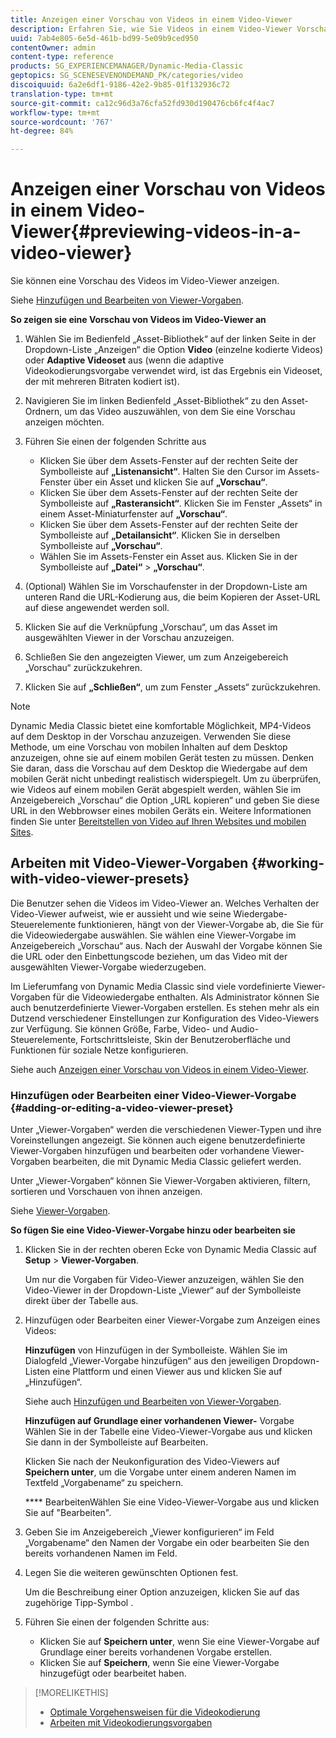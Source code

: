 ```yaml
---
title: Anzeigen einer Vorschau von Videos in einem Video-Viewer
description: Erfahren Sie, wie Sie Videos in einem Video-Viewer Vorschau haben.
uuid: 7ab4e805-6e5d-461b-bd99-5e09b9ced950
contentOwner: admin
content-type: reference
products: SG_EXPERIENCEMANAGER/Dynamic-Media-Classic
geptopics: SG_SCENESEVENONDEMAND_PK/categories/video
discoiquuid: 6a2e6df1-9186-42e2-9b85-01f132936c72
translation-type: tm+mt
source-git-commit: ca12c96d3a76cfa52fd930d190476cb6fc4f4ac7
workflow-type: tm+mt
source-wordcount: '767'
ht-degree: 84%

---
```



# Anzeigen einer Vorschau von Videos in einem Video-Viewer{#previewing-videos-in-a-video-viewer}

Sie können eine Vorschau des Videos im Video-Viewer anzeigen.

Siehe [Hinzufügen und Bearbeiten von Viewer-Vorgaben](application-setup.md#adding_and_editing_viewer_presets).

**So zeigen sie eine Vorschau von Videos im Video-Viewer an**

1. Wählen Sie im Bedienfeld „Asset-Bibliothek“ auf der linken Seite in der Dropdown-Liste „Anzeigen“ die Option **Video** (einzelne kodierte Videos) oder **Adaptive Videoset** aus (wenn die adaptive Videokodierungsvorgabe verwendet wird, ist das Ergebnis ein Videoset, der mit mehreren Bitraten kodiert ist).
1. Navigieren Sie im linken Bedienfeld „Asset-Bibliothek“ zu den Asset-Ordnern, um das Video auszuwählen, von dem Sie eine Vorschau anzeigen möchten.
1. Führen Sie einen der folgenden Schritte aus

   * Klicken Sie über dem Assets-Fenster auf der rechten Seite der Symbolleiste auf **„Listenansicht“**. Halten Sie den Cursor im Assets-Fenster über ein Asset und klicken Sie auf **„Vorschau“**.
   * Klicken Sie über dem Assets-Fenster auf der rechten Seite der Symbolleiste auf **„Rasteransicht“**. Klicken Sie im Fenster „Assets“ in einem Asset-Miniaturfenster auf **„Vorschau“**.
   * Klicken Sie über dem Assets-Fenster auf der rechten Seite der Symbolleiste auf **„Detailansicht“**. Klicken Sie in derselben Symbolleiste auf **„Vorschau“**.
   * Wählen Sie im Assets-Fenster ein Asset aus. Klicken Sie in der Symbolleiste auf **„Datei“** > **„Vorschau“**.

1. (Optional) Wählen Sie im Vorschaufenster in der Dropdown-Liste am unteren Rand die URL-Kodierung aus, die beim Kopieren der Asset-URL auf diese angewendet werden soll.
1. Klicken Sie auf die Verknüpfung „Vorschau“, um das Asset im ausgewählten Viewer in der Vorschau anzuzeigen.
1. Schließen Sie den angezeigten Viewer, um zum Anzeigebereich „Vorschau“ zurückzukehren.
1. Klicken Sie auf **„Schließen“**, um zum Fenster „Assets“ zurückzukehren.

>[!NOTE]
>
>Dynamic Media Classic bietet eine komfortable Möglichkeit, MP4-Videos auf dem Desktop in der Vorschau anzuzeigen. Verwenden Sie diese Methode, um eine Vorschau von mobilen Inhalten auf dem Desktop anzuzeigen, ohne sie auf einem mobilen Gerät testen zu müssen. Denken Sie daran, dass die Vorschau auf dem Desktop die Wiedergabe auf dem mobilen Gerät nicht unbedingt realistisch widerspiegelt. Um zu überprüfen, wie Videos auf einem mobilen Gerät abgespielt werden, wählen Sie im Anzeigebereich „Vorschau“ die Option „URL kopieren“ und geben Sie diese URL in den Webbrowser eines mobilen Geräts ein. Weitere Informationen finden Sie unter [Bereitstellen von Video auf Ihren Websites und mobilen Sites](deploying-video-websites-mobile-sites.md#deploying_video_to_your_websites_and_mobile_sites).

## Arbeiten mit Video-Viewer-Vorgaben {#working-with-video-viewer-presets}

Die Benutzer sehen die Videos im Video-Viewer an. Welches Verhalten der Video-Viewer aufweist, wie er aussieht und wie seine Wiedergabe-Steuerelemente funktionieren, hängt von der Viewer-Vorgabe ab, die Sie für die Videowiedergabe auswählen. Sie wählen eine Viewer-Vorgabe im Anzeigebereich „Vorschau“ aus. Nach der Auswahl der Vorgabe können Sie die URL oder den Einbettungscode beziehen, um das Video mit der ausgewählten Viewer-Vorgabe wiederzugeben.

Im Lieferumfang von Dynamic Media Classic sind viele vordefinierte Viewer-Vorgaben für die Videowiedergabe enthalten. Als Administrator können Sie auch benutzerdefinierte Viewer-Vorgaben erstellen. Es stehen mehr als ein Dutzend verschiedener Einstellungen zur Konfiguration des Video-Viewers zur Verfügung. Sie können Größe, Farbe, Video- und Audio-Steuerelemente, Fortschrittsleiste, Skin der Benutzeroberfläche und Funktionen für soziale Netze konfigurieren.

Siehe auch [Anzeigen einer Vorschau von Videos in einem Video-Viewer](previewing-videos-video-viewer.md#previewing_videos_in_a_video_viewer).

### Hinzufügen oder Bearbeiten einer Video-Viewer-Vorgabe  {#adding-or-editing-a-video-viewer-preset}

Unter „Viewer-Vorgaben“ werden die verschiedenen Viewer-Typen und ihre Voreinstellungen angezeigt. Sie können auch eigene benutzerdefinierte Viewer-Vorgaben hinzufügen und bearbeiten oder vorhandene Viewer-Vorgaben bearbeiten, die mit Dynamic Media Classic geliefert werden.

Unter „Viewer-Vorgaben“ können Sie Viewer-Vorgaben aktivieren, filtern, sortieren und Vorschauen von ihnen anzeigen. 

Siehe [Viewer-Vorgaben](application-setup.md#viewer_presets).

**So fügen Sie eine Video-Viewer-Vorgabe hinzu oder bearbeiten sie**

1. Klicken Sie in der rechten oberen Ecke von Dynamic Media Classic auf **Setup** > **Viewer-Vorgaben**.

   Um nur die Vorgaben für Video-Viewer anzuzeigen, wählen Sie den Video-Viewer in der Dropdown-Liste „Viewer“ auf der Symbolleiste direkt über der Tabelle aus.

1. Hinzufügen oder Bearbeiten einer Viewer-Vorgabe zum Anzeigen eines Videos:

   **Hinzufügen** von Hinzufügen in der Symbolleiste. Wählen Sie im Dialogfeld „Viewer-Vorgabe hinzufügen“ aus den jeweiligen Dropdown-Listen eine Plattform und einen Viewer aus und klicken Sie auf „Hinzufügen“.

   Siehe auch [Hinzufügen und Bearbeiten von Viewer-Vorgaben](application-setup.md#adding_and_editing_viewer_presets).

   **Hinzufügen auf Grundlage einer vorhandenen Viewer-** Vorgabe Wählen Sie in der Tabelle eine Video-Viewer-Vorgabe aus und klicken Sie dann in der Symbolleiste auf Bearbeiten.

   Klicken Sie nach der Neukonfiguration des Video-Viewers auf **Speichern unter**, um die Vorgabe unter einem anderen Namen im Textfeld „Vorgabename“ zu speichern.

   **** BearbeitenWählen Sie eine Video-Viewer-Vorgabe aus und klicken Sie auf &quot;Bearbeiten&quot;.

1. Geben Sie im Anzeigebereich „Viewer konfigurieren“ im Feld „Vorgabename“ den Namen der Vorgabe ein oder bearbeiten Sie den bereits vorhandenen Namen im Feld.
1. Legen Sie die weiteren gewünschten Optionen fest.

   Um die Beschreibung einer Option anzuzeigen, klicken Sie auf das zugehörige Tipp-Symbol .

1. Führen Sie einen der folgenden Schritte aus:

   * Klicken Sie auf **Speichern unter**, wenn Sie eine Viewer-Vorgabe auf Grundlage einer bereits vorhandenen Vorgabe erstellen.
   * Klicken Sie auf **Speichern**, wenn Sie eine Viewer-Vorgabe hinzugefügt oder bearbeitet haben.

>[!MORELIKETHIS]
>
>* [Optimale Vorgehensweisen für die Videokodierung](uploading-encoding-videos.md#best_practices_for_video_encoding)
>* [Arbeiten mit Videokodierungsvorgaben](uploading-encoding-videos.md#working_with_video_encoding_presets)

